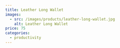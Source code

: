 ```yaml
---
title: Leather Long Wallet
images:
  - src: /images/products/leather-long-wallet.jpg
    alt: Leather Long Wallet
price: 75
categories:
  - productivity
---
```


